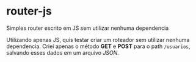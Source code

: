 # router-js
Simples router escrito em JS sem utilizar nenhuma dependencia

Utilizando apenas JS, quis testar criar um roteador sem utilizar nenhuma dependencia.
Criei apenas o método **GET** e **POST** para o path `/usuarios`, salvando esses dados em um arquivo *JSON*.
